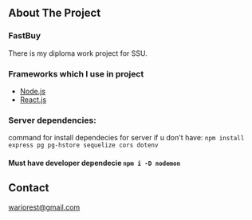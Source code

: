 

<!-- PROJECT SHIELDS -->

<!-- ABOUT THE PROJECT -->
## About The Project

### FastBuy
There is my diploma work project for SSU.


### Frameworks which I use in project
* [Node.js](https://nodejs.org/)
* [React.js](https://reactjs.org/)

### Server dependencies:
command for install dependecies for server if u don't have: `npm install express pg pg-hstore sequelize cors dotenv`
#### Must have developer dependecie `npm i -D nodemon`



<!-- CONTACT -->
## Contact
wariorest@gmail.com



